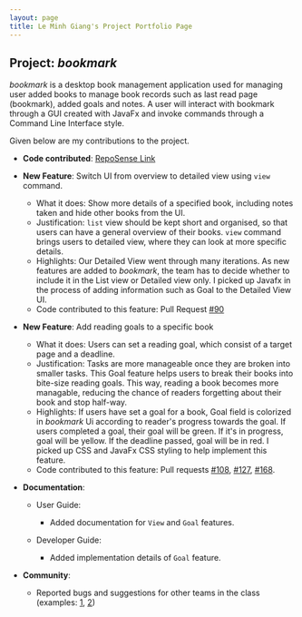 ```yaml
---
layout: page
title: Le Minh Giang's Project Portfolio Page
---
```


## Project: _bookmark_

_bookmark_ is a desktop book management application used for managing user added books to manage book records such as
last read page (bookmark), added goals and notes. A user will interact with bookmark through a GUI created with JavaFx and
invoke commands through a Command Line Interface style.

Given below are my contributions to the project.

* **Code contributed**: [RepoSense Link](https://nus-cs2103-ay2021s1.github.io/tp-dashboard/#breakdown=true&search=&sort=groupTitle&sortWithin=title&since=2020-08-14&timeframe=commit&mergegroup=&groupSelect=groupByRepos&checkedFileTypes=docs~functional-code~test-code~other&tabOpen=true&tabType=authorship&tabAuthor=mgiang2015&tabRepo=AY2021S1-CS2103T-F13-2%2Ftp%5Bmaster%5D&authorshipIsMergeGroup=false&authorshipFileTypes=docs~functional-code~test-code)

* **New Feature**: Switch UI from overview to detailed view using `view` command.
  * What it does: Show more details of a specified book, including notes taken and hide
  other books from the UI.
  * Justification: `list` view should be kept short and organised, so that users can
  have a general overview of their books. `view` command brings users to detailed view, 
  where they can look at more specific details.
  * Highlights: Our Detailed View went through many iterations. As new features are added
  to _bookmark_, the team has to decide whether to include it in the List view or 
  Detailed view only. I picked up Javafx in the process of adding information such as Goal
  to the Detailed View UI.
  * Code contributed to this feature: Pull Request [\#90](https://github.com/AY2021S1-CS2103T-F13-2/tp/pull/90)

* **New Feature**: Add reading goals to a specific book
  * What it does: Users can set a reading goal, which consist of a target page and a deadline.
  * Justification: Tasks are more manageable once they are broken into smaller tasks. This Goal feature
  helps users to break their books into bite-size reading goals. This way, reading a book becomes more
  managable, reducing the chance of readers forgetting about their book and stop half-way.
  * Highlights: If users have set a goal for a book, Goal field is colorized in _bookmark_ Ui
  according to reader's progress towards the goal. 
  If users completed a goal, their goal will be green. If it's in progress, goal will be yellow. If the deadline
  passed, goal will be in red. I picked up CSS and JavaFx CSS styling to help implement this feature.
  * Code contributed to this feature: Pull requests [\#108](https://github.com/AY2021S1-CS2103T-F13-2/tp/pull/108), [\#127](https://github.com/AY2021S1-CS2103T-F13-2/tp/pull/127), [\#168](https://github.com/AY2021S1-CS2103T-F13-2/tp/pull/168).

* **Documentation**:
  * User Guide:
    * Added documentation for `View` and `Goal` features.
    
  * Developer Guide:
    * Added implementation details of `Goal` feature.

* **Community**:
  * Reported bugs and suggestions for other teams in the class (examples: [1](https://github.com/mgiang2015/ped/issues/9), [2](https://github.com/mgiang2015/ped/issues/6))
